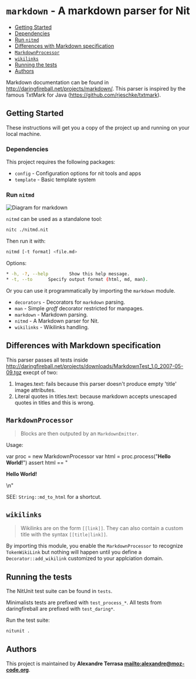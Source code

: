 # `markdown` - A markdown parser for Nit

* [Getting Started](#Getting-Started)
* [Dependencies](#Dependencies)
* [Run `nitmd`](#Run-`nitmd`)
* [Differences with Markdown specification](#Differences-with-Markdown-specification)
* [`MarkdownProcessor`](#`MarkdownProcessor`)
* [`wikilinks`](#`wikilinks`)
* [Running the tests](#Running-the-tests)
* [Authors](#Authors)

Markdown documentation can be found in http://daringfireball.net/projects/markdown/.
This parser is inspired by the famous TxtMark for Java (https://github.com/rjeschke/txtmark).

## Getting Started

These instructions will get you a copy of the project up and running on your local machine.

### Dependencies

This project requires the following packages:

* `config` - Configuration options for nit tools and apps
* `template` - Basic template system

### Run `nitmd`

![Diagram for `markdown`](uml-markdown-2.svg)

`nitmd` can be used as a standalone tool:

~~~bash
nitc ./nitmd.nit
~~~

Then run it with:

~~~bash
nitmd [-t format] <file.md>
~~~

Options:

~~~bash
* -h, -?, --help		Show this help message.
* -t, --to		Specify output format (html, md, man).
~~~

Or you can use it programmatically by importing the `markdown` module.

* `decorators` - Decorators for `markdown` parsing.
* `man` - Simple *groff* decorator restricted for manpages.
* `markdown` - Markdown parsing.
* `nitmd` - A Markdown parser for Nit.
* `wikilinks` - Wikilinks handling.

## Differences with Markdown specification

This parser passes all tests inside http://daringfireball.net/projects/downloads/MarkdownTest_1.0_2007-05-09.tgz execpt of two:

1. Images.text: fails because this parser doesn't produce empty 'title' image attributes.
2. Literal quotes in titles.text: because markdown accepts unescaped quotes in titles and this is wrong.

## `MarkdownProcessor`

> Blocks are then outputed by an `MarkdownEmitter`.

Usage:

var proc = new MarkdownProcessor
var html = proc.process("**Hello World!**")
assert html == "<p><strong>Hello World!</strong></p>\n"

SEE: `String::md_to_html` for a shortcut.

## `wikilinks`

> Wikilinks are on the form `[[link]]`.
> They can also contain a custom title with the syntax `[[title|link]]`.

By importing this module, you enable the `MarkdownProcessor` to recognize
`TokenWikiLink` but nothing will happen until you define a
`Decorator::add_wikilink` customized to your applciation domain.

## Running the tests

The NitUnit test suite can be found in `tests`.

Minimalists tests are prefixed with `test_process_*`. All tests from daringfireball are prefixed with `test_daring*`.

Run the test suite:

~~~bash
nitunit .
~~~

## Authors

This project is maintained by **Alexandre Terrasa <mailto:alexandre@moz-code.org>**.
